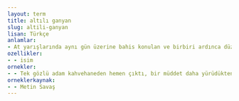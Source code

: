 ```yaml
---
layout: term
title: altılı ganyan
slug: altili-ganyan
lisan: Türkçe
anlamlar:
- At yarışlarında aynı gün üzerine bahis konulan ve birbiri ardınca düzenlenen altı koşunun birincilerini tahmin etme biçiminde oynanan oyun; altılı
ozellikler:
- - isim
ornekler:
- - Tek gözlü adam kahvehaneden hemen çıktı, bir müddet daha yürüdükten sonra da bir altılı ganyan bayisine girdi.
orneklerkaynak:
- - Metin Savaş
---
```

